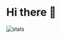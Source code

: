 # Hi there 👋 [](https://komarev.com/ghpvc/?username=GiHccTpD&style=plastic)

![stats](https://github-readme-stats.vercel.app/api?username=GiHccTpD)
